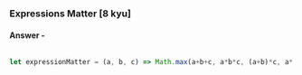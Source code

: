 ### Expressions Matter [8 kyu]

#### Answer - 

```js

let expressionMatter = (a, b, c) => Math.max(a+b+c, a*b*c, (a+b)*c, a*(b+c));


```